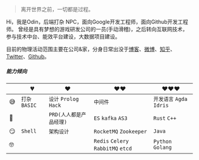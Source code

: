 > 离开世界之前，一切都是过程。

Hi，我是Odin，后端打杂 NPC，面向Google开发工程师，面向Github开发工程师。
曾经是具有梦想的游戏研发公司的一员(手动滑稽)，之后转向互联网技术，参与技术中台、能效平台建设，大数据项目建设。

目前的物理活动范围主要在公司&家，分身日常出没于[博客](https://huangxuan.me)、[微博](https://weibo.com/huxpro)、[知乎](https://www.zhihu.com/people/huxpro/pins/posts)、[Twitter](https://twitter.com/Huxpro/)、[Github](https://github.com/huxpro)。


##### 能力倾向


|     | 💔️           | ❤️ ️                   | ❤️❤️ ️             | ❤️❤️❤️ ️               |
| --- | ------------- | ---------------------- | ------------------ | ---------------------- |
| 😅  | `打杂` `BASIC` | `设计` `Prolog` `Hack` |  `中间件`    | `开发语言` `Agda` `Idris` |
| 🧐  |               | `PRD(人人都是产品经理)` | `ES` `kafka` `AS3` |  `Rust` `C++`        |
| 😏  | `Shell`       | `架构设计` | `RocketMQ` `Zookeeper` | `Java`  |
| 🤓  |               |  | `Redis` `Celery` `RabbitMQ` `etcd` | `Python` `Golang`       |
